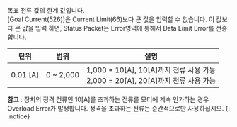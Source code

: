 목표 전류 값의 한계 값입니다.  
[Goal Current(526)]은 Current Limit(66)보다 큰 값을 입력할 수 없습니다. 이 값보다 큰 값을 입력 하면, Status Packet은 Error영역에 통해서 Data Limit Error를 전송합니다.


| 단위     |   범위     | 설명                                                                               |
| :------: | :-------: | :-------------------------------------------------------------------------------: |
| 0.01 [A] | 0 ~ 2,000 | 1,000 = 10[A], 10[A]까지 전류 사용 가능<br />2,000 = 20[A], 20[A]까지 전류 사용 가능 |

**참고** : 장치의 정격 전류인 10[A]를 초과하는 전류를 모터에 계속 인가하는 경우 Overload Error가 발생합니다. 정격을 초과하는 전류는 순간적으로만 사용하십시오.
{: .notice}
